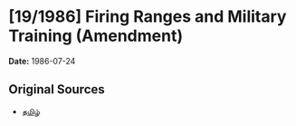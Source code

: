 # [19/1986] Firing Ranges and Military Training (Amendment)

**Date:** 1986-07-24

## Original Sources

- [தமிழ்](https://documents.gov.lk/view/acts/1986/7/19-1986_T.pdf)
